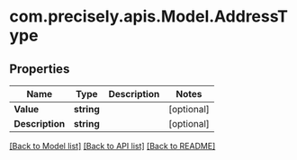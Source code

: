
# com.precisely.apis.Model.AddressType

## Properties

Name | Type | Description | Notes
------------ | ------------- | ------------- | -------------
**Value** | **string** |  | [optional] 
**Description** | **string** |  | [optional] 

[[Back to Model list]](../README.md#documentation-for-models)
[[Back to API list]](../README.md#documentation-for-api-endpoints)
[[Back to README]](../README.md)

